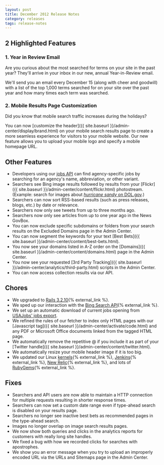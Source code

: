 ```yaml
---
layout: post
title: December 2012 Release Notes
category: releases
tags: release-notes
---
```


## 2 Highlighted Features

### 1. Year in Review Email

Are you curious about the most searched for terms on your site in the past year? They'll arrive in your inbox in our new, annual Year-in-Review email.

We'll send you an email every December 15 (along with cheer and goodwill) with a list of the top 1,000 terms searched for on your site over the past year and how many times each term was searched.

### 2. Mobile Results Page Customization

Did you know that mobile search traffic increases during the holidays? 

You can now [customize the header]({{ site.baseurl }}/admin-center/display/brand.html) on your mobile search results page to create a more seamless experience for visitors to your mobile website. Our new feature allows you to upload your mobile logo and specify a mobile homepage URL.

## Other Features

* Developers using our [jobs API](https://github.com/GSA/jobs_api) can find agency-specific jobs by searching for an agency's name, abbreviation, or other variant.
* Searchers see Bing image results followed by results from your [Flickr]({{ site.baseurl }}/admin-center/content/flickr.html) photostream. (Example: search for images about [*hurricane sandy* on DOL.gov](https://search.usa.gov/search/images?affiliate=u.s.departmentoflabor&amp;m=false&amp;query=hurricane+sandy).)
* Searchers can now sort RSS-based results (such as press releases, blogs, etc.) by date or relevance.
* Searchers now only see tweets from up to three months ago.
* Searchers now only see articles from up to one year ago in the News GovBox.
* You can now exclude specific subdomains or folders from your search results on the Excluded Domains page in the Admin Center.
* You can now segment the keywords for your text [Best Bets]({{ site.baseurl }}/admin-center/content/best-bets.html).
* You now see your domains listed in A-Z order on the [Domains]({{ site.baseurl }}/admin-center/content/domains.html) page in the Admin Center.
* You now see your requested [3rd Party Tracking]({{ site.baseurl }}/admin-center/analytics/third-party.html) scripts in the Admin Center.
* You can now access collection results via our API.

## Chores

* We upgraded to [Rails 3.2.10](https://weblog.rubyonrails.org/releases/){% external_link %}.
* We sped up our interaction with the [Bing Search API](https://www.bing.com/developers/){% external_link %}.
* We set up an automatic download of current jobs opening from [USAJobs' jobs export](https://schemas.usajobs.gov/).
* We refined the rules of our fetcher to index only HTML pages with our [Javascript tag]({{ site.baseurl }}/admin-center/activate/code.html) and any PDF or Microsoft Office documents linked from the tagged HTML page.
* We automatically remove the repetitive @ if you include it as part of your [Twitter handle]({{ site.baseurl }}/admin-center/content/twitter.html).
* We automatically resize your mobile header image if it is too big.
* We updated our Linux [kernels](http://www.kernel.org/){% external_link %}, [Jenkins](http://jenkins-ci.org/){% external_link %}, [New Relic](https://newrelic.com/){% external_link %}, and lots of [RubyGems](https://rubygems.org/){% external_link %}.

## Fixes

* Searchers and API users are now able to maintain a HTTP connection for multiple requests resulting in shorter response times.
* Searchers can now set a custom date range even if type-ahead search is disabled on your results page.
* Searchers no longer see inactive best bets as recommended pages in the type-ahead search.
* Images no longer overlap on image search results pages.
* We now show both queries and clicks in the analytics reports for customers with really long site handles.
* We fixed a bug with how we recorded clicks for searches with apostrophes.
* We show you an error message when you try to upload an improperly encoded URL  via the URLs and Sitemaps page in the Admin Center.